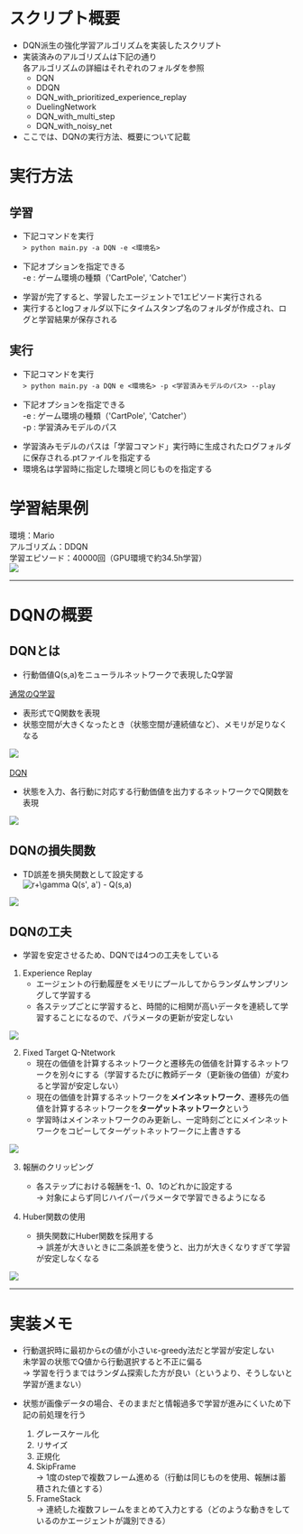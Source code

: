 # スクリプト概要　　
* DQN派生の強化学習アルゴリズムを実装したスクリプト  
* 実装済みのアルゴリズムは下記の通り  
  各アルゴリズムの詳細はそれぞれのフォルダを参照  
    * DQN  
    * DDQN  
    * DQN_with_prioritized_experience_replay  
    * DuelingNetwork  
    * DQN_with_multi_step  
    * DQN_with_noisy_net  
* ここでは、DQNの実行方法、概要について記載  

# 実行方法
## 学習
* 下記コマンドを実行  
`> python main.py -a DQN -e <環境名>`　　
- 下記オプションを指定できる  
  -e : ゲーム環境の種類（'CartPole', 'Catcher'）  

* 学習が完了すると、学習したエージェントで1エピソード実行される  
* 実行するとlogフォルダ以下にタイムスタンプ名のフォルダが作成され、ログと学習結果が保存される  

## 実行  
* 下記コマンドを実行  
`> python main.py -a DQN e <環境名> -p <学習済みモデルのパス> --play`　　
- 下記オプションを指定できる  
  -e : ゲーム環境の種類（'CartPole', 'Catcher'）  
  -p : 学習済みモデルのパス  

* 学習済みモデルのパスは「学習コマンド」実行時に生成されたログフォルダに保存される.ptファイルを指定する  
* 環境名は学習時に指定した環境と同じものを指定する

# 学習結果例  
環境：Mario  
アルゴリズム：DDQN  
学習エピソード：40000回（GPU環境で約34.5h学習）  
<img src="../docs/DQN/MarioResult.gif">

---
# DQNの概要  
## DQNとは  
* 行動価値Q(s,a)をニューラルネットワークで表現したQ学習  

<u>通常のQ学習</u>  
* 表形式でQ関数を表現  
* 状態空間が大きくなったとき（状態空間が連続値など）、メモリが足りなくなる  
<img src="../docs/DQN/q_matrix.jpg">
　  

<u>DQN</u>  
* 状態を入力、各行動に対応する行動価値を出力するネットワークでQ関数を表現  
<img src="../docs/DQN/DQN_network.jpg">

## DQNの損失関数  
* TD誤差を損失関数として設定する  
<img src=
"https://render.githubusercontent.com/render/math?math=%5Clarge+%5Cdisplaystyle+r%2B%5Cgamma+Q%28s%27%2C+a%27%29+-+Q%28s%2Ca%29%0A" 
alt="r+\gamma Q(s', a') - Q(s,a)
">  
<img src="../docs/DQN/DQN_loss.jpg">

## DQNの工夫  
* 学習を安定させるため、DQNでは4つの工夫をしている  

1. Experience Replay  
    * エージェントの行動履歴をメモリにプールしてからランダムサンプリングして学習する  
    * 各ステップごとに学習すると、時間的に相関が高いデータを連続して学習することになるので、パラメータの更新が安定しない  
<img src="../docs/DQN/ExperienceReplay.jpg">

2. Fixed Target Q-Ntetwork  
    * 現在の価値を計算するネットワークと遷移先の価値を計算するネットワークを別々にする（学習するたびに教師データ（更新後の価値）が変わると学習が安定しない）  
    * 現在の価値を計算するネットワークを**メインネットワーク**、遷移先の価値を計算するネットワークを**ターゲットネットワーク**という  
    * 学習時はメインネットワークのみ更新し、一定時刻ごとにメインネットワークをコピーしてターゲットネットワークに上書きする  
<img src="../docs/DQN/FixedTargetQ-Network.jpg">

3. 報酬のクリッピング  
    * 各ステップにおける報酬を-1、0、1のどれかに設定する  
      → 対象によらず同じハイパーパラメータで学習できるようになる  


4. Huber関数の使用  
    * 損失関数にHuber関数を採用する  
      → 誤差が大きいときに二条誤差を使うと、出力が大きくなりすぎて学習が安定しなくなる  
<img src="../docs/DQN/Huber.jpg">

---
# 実装メモ  
* 行動選択時に最初からεの値が小さいε-greedy法だと学習が安定しない  
  未学習の状態でQ値から行動選択すると不正に偏る  
  → 学習を行うまではランダム探索した方が良い（というより、そうしないと学習が進まない）  

* 状態が画像データの場合、そのままだと情報過多で学習が進みにくいため下記の前処理を行う  
  1. グレースケール化  
  2. リサイズ  
  3. 正規化  
  4. SkipFrame  
     → 1度のstepで複数フレーム進める（行動は同じものを使用、報酬は蓄積された値とする）  
  5. FrameStack  
     → 連続した複数フレームをまとめて入力とする（どのような動きをしているのかエージェントが識別できる）
